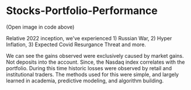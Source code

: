 # Stocks-Portfolio-Performance
(Open image in code above)

Relative 2022 inception, we've experienced 1) Russian War, 2) Hyper Inflation, 3) Expected Covid Resurgance Threat and more.

We can see the gains observed were exclusively caused by market gains. Not deposits into the account. Since, the Nasdaq index correlates with the portfolio.
During this time historic losses were observed by retail and institutional traders.
The methods used for this were simple, and largely learned in academia, predictive modeling, and algorithm building.
